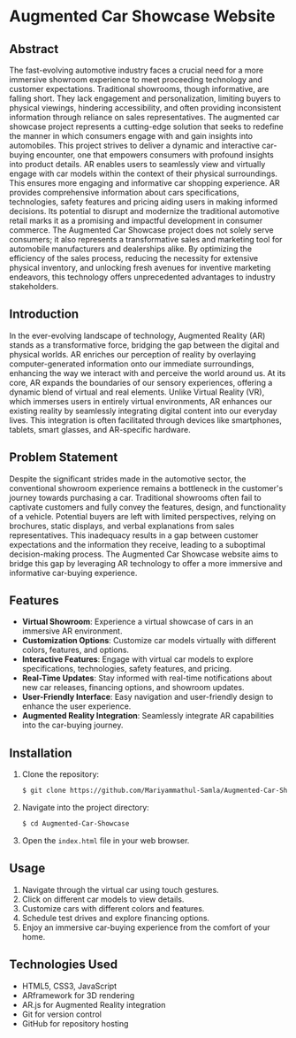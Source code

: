 # Augmented Car Showcase Website

## Abstract

The fast-evolving automotive industry faces a crucial need for a more immersive showroom experience to meet proceeding technology and customer expectations. Traditional showrooms, though informative, are falling short. They lack engagement and personalization, limiting buyers to physical viewings, hindering accessibility, and often providing inconsistent information through reliance on sales representatives. The augmented car showcase project represents a cutting-edge solution that seeks to redefine the manner in which consumers engage with and gain insights into automobiles. This project strives to deliver a dynamic and interactive car-buying encounter, one that empowers consumers with profound insights into product details. AR enables users to seamlessly view and virtually engage with car models within the context of their physical surroundings. This ensures more engaging and informative car shopping experience. AR provides comprehensive information about cars specifications, technologies, safety features and pricing aiding users in making informed decisions. Its potential to disrupt and modernize the traditional automotive retail marks it as a promising and impactful development in consumer commerce. The Augmented Car Showcase project does not solely serve consumers; it also represents a transformative sales and marketing tool for automobile manufacturers and dealerships alike. By optimizing the efficiency of the sales process, reducing the necessity for extensive physical inventory, and unlocking fresh avenues for inventive marketing endeavors, this technology offers unprecedented advantages to industry stakeholders.

## Introduction

In the ever-evolving landscape of technology, Augmented Reality (AR) stands as a transformative force, bridging the gap between the digital and physical worlds. AR enriches our perception of reality by overlaying computer-generated information onto our immediate surroundings, enhancing the way we interact with and perceive the world around us. At its core, AR expands the boundaries of our sensory experiences, offering a dynamic blend of virtual and real elements. Unlike Virtual Reality (VR), which immerses users in entirely virtual environments, AR enhances our existing reality by seamlessly integrating digital content into our everyday lives. This integration is often facilitated through devices like smartphones, tablets, smart glasses, and AR-specific hardware.

## Problem Statement

Despite the significant strides made in the automotive sector, the conventional showroom experience remains a bottleneck in the customer's journey towards purchasing a car. Traditional showrooms often fail to captivate customers and fully convey the features, design, and functionality of a vehicle. Potential buyers are left with limited perspectives, relying on brochures, static displays, and verbal explanations from sales representatives. This inadequacy results in a gap between customer expectations and the information they receive, leading to a suboptimal decision-making process. The Augmented Car Showcase website aims to bridge this gap by leveraging AR technology to offer a more immersive and informative car-buying experience.

## Features

- **Virtual Showroom**: Experience a virtual showcase of cars in an immersive AR environment.
- **Customization Options**: Customize car models virtually with different colors, features, and options.
- **Interactive Features**: Engage with virtual car models to explore specifications, technologies, safety features, and pricing.
- **Real-Time Updates**: Stay informed with real-time notifications about new car releases, financing options, and showroom updates.
- **User-Friendly Interface**: Easy navigation and user-friendly design to enhance the user experience.
- **Augmented Reality Integration**: Seamlessly integrate AR capabilities into the car-buying journey.

## Installation

1. Clone the repository:

   ```bash
   $ git clone https://github.com/Mariyammathul-Samla/Augmented-Car-Showcase.git
   ```

2. Navigate into the project directory:

   ```bash
   $ cd Augmented-Car-Showcase
   ```

3. Open the `index.html` file in your web browser.

## Usage

1. Navigate through the virtual car using touch gestures.
2. Click on different car models to view details.
3. Customize cars with different colors and features.
4. Schedule test drives and explore financing options.
5. Enjoy an immersive car-buying experience from the comfort of your home.

## Technologies Used

- HTML5, CSS3, JavaScript
- ARframework for 3D rendering
- AR.js for Augmented Reality integration
- Git for version control
- GitHub for repository hosting
